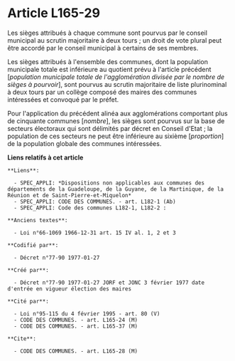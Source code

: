 # Article L165-29

Les sièges attribués à chaque commune sont pourvus par le conseil municipal au scrutin majoritaire à deux tours ; un droit de
vote plural peut être accordé par le conseil municipal à certains de ses membres. 

Les sièges attribués à l'ensemble des communes, dont la population municipale totale est inférieure au quotient prévu à
l'article précédent [*population municipale totale de l'agglomération divisée par le nombre de sièges à pourvoir*], sont
pourvus au scrutin majoritaire de liste plurinominal à deux tours par un collège composé des maires des communes intéressées
et convoqué par le préfet. 

Pour l'application du précédent alinéa aux agglomérations comportant plus de cinquante communes [*nombre*], les sièges sont
pourvus sur la base de secteurs électoraux qui sont délimités par décret en Conseil d'Etat ; la population de ces secteurs ne
peut être inférieure au sixième [*proportion*] de la population globale des communes intéressées.

**Liens relatifs à cet article**

	**Liens**:

	  - SPEC_APPLI: *Dispositions non applicables aux communes des départements de la Guadeloupe, de la Guyane, de la Martinique, de la Réunion et de Saint-Pierre-et-Miquelon*
	  - SPEC_APPLI: CODE DES COMMUNES. - art. L182-1 (Ab)
	  - SPEC_APPLI: Code des communes L182-1, L182-2 :

	**Anciens textes**:

	  - Loi n°66-1069 1966-12-31 art. 15 IV al. 1, 2 et 3

	**Codifié par**:

	  - Décret n°77-90 1977-01-27

	**Créé par**:

	  - Décret n°77-90 1977-01-27 JORF et JONC 3 février 1977 date d'entrée en vigueur élection des maires

	**Cité par**:

	  - Loi n°95-115 du 4 février 1995 - art. 80 (V)
	  - CODE DES COMMUNES. - art. L165-24 (M)
	  - CODE DES COMMUNES. - art. L165-37 (M)

	**Cite**:

	  - CODE DES COMMUNES. - art. L165-28 (M)
